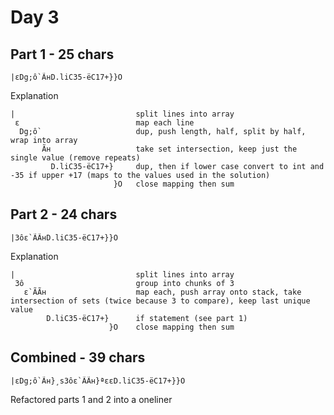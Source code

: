 # Day 3

## Part 1 - 25 chars

    |εDg;ô`ÃнD.liC35-ëC17+}}O


Explanation

```
|                           split lines into array
 ε                          map each line
  Dg;ô`                     dup, push length, half, split by half, wrap into array
       Ãн                   take set intersection, keep just the single value (remove repeats)
         D.liC35-ëC17+}     dup, then if lower case convert to int and -35 if upper +17 (maps to the values used in the solution)
                       }O   close mapping then sum
```

## Part 2 - 24 chars

    |3ôε`ÃÃнD.liC35-ëC17+}}O

Explanation

```
|                           split lines into array
 3ô                         group into chunks of 3
   ε`ÃÃн                    map each, push array onto stack, take intersection of sets (twice because 3 to compare), keep last unique value
        D.liC35-ëC17+}      if statement (see part 1)
                      }O    close mapping then sum
```

## Combined - 39 chars

```
|εDg;ô`Ãн}¸s3ôε`ÃÃн}ªεεD.liC35-ëC17+}}O
```

Refactored parts 1 and 2 into a oneliner
